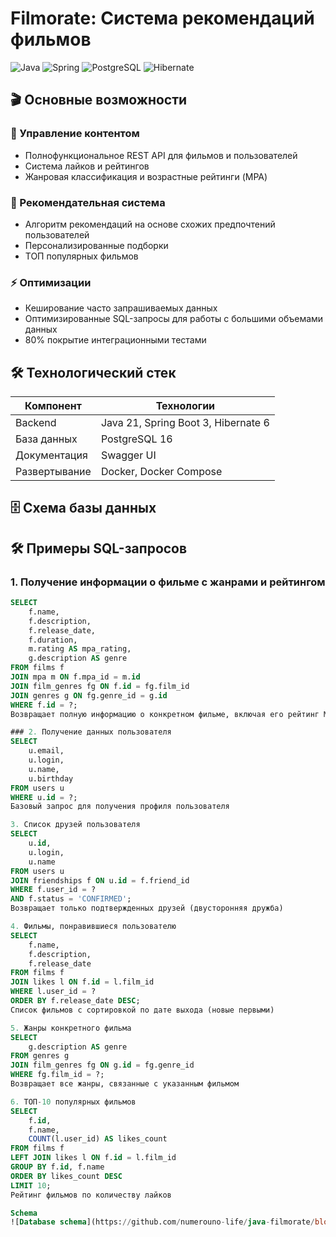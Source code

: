 # Filmorate: Система рекомендаций фильмов

![Java](https://img.shields.io/badge/Java-21-%23ED8B00?logo=openjdk)
![Spring](https://img.shields.io/badge/Spring_Boot-3.2-%236DB33F?logo=spring)
![PostgreSQL](https://img.shields.io/badge/PostgreSQL-16-%234169E1?logo=postgresql)
![Hibernate](https://img.shields.io/badge/Hibernate-6-%2359666C?logo=hibernate)

## 🎬 Основные возможности

### 🎥 Управление контентом
- Полнофункциональное REST API для фильмов и пользователей
- Система лайков и рейтингов
- Жанровая классификация и возрастные рейтинги (MPA)

### 🤖 Рекомендательная система
- Алгоритм рекомендаций на основе схожих предпочтений пользователей
- Персонализированные подборки
- ТОП популярных фильмов

### ⚡ Оптимизации
- Кеширование часто запрашиваемых данных
- Оптимизированные SQL-запросы для работы с большими объемами данных
- 80% покрытие интеграционными тестами

## 🛠 Технологический стек

| Компонент       | Технологии                          |
|-----------------|-------------------------------------|
| Backend         | Java 21, Spring Boot 3, Hibernate 6 |
| База данных     | PostgreSQL 16                       |
| Документация    | Swagger UI                          |
| Развертывание   | Docker, Docker Compose              |

## 🗄 Схема базы данных

## 🛠 Примеры SQL-запросов

### 1. Получение информации о фильме с жанрами и рейтингом
```sql
SELECT 
    f.name,
    f.description,
    f.release_date,
    f.duration,
    m.rating AS mpa_rating,
    g.description AS genre
FROM films f
JOIN mpa m ON f.mpa_id = m.id
JOIN film_genres fg ON f.id = fg.film_id
JOIN genres g ON fg.genre_id = g.id
WHERE f.id = ?;
Возвращает полную информацию о конкретном фильме, включая его рейтинг MPA и жанры

### 2. Получение данных пользователя
SELECT 
    u.email,
    u.login,
    u.name,
    u.birthday
FROM users u
WHERE u.id = ?;
Базовый запрос для получения профиля пользователя

3. Список друзей пользователя
SELECT 
    u.id,
    u.login,
    u.name
FROM users u
JOIN friendships f ON u.id = f.friend_id
WHERE f.user_id = ? 
AND f.status = 'CONFIRMED';
Возвращает только подтвержденных друзей (двусторонняя дружба)

4. Фильмы, понравившиеся пользователю
SELECT 
    f.name,
    f.description,
    f.release_date
FROM films f
JOIN likes l ON f.id = l.film_id
WHERE l.user_id = ?
ORDER BY f.release_date DESC;
Список фильмов с сортировкой по дате выхода (новые первыми)

5. Жанры конкретного фильма
SELECT 
    g.description AS genre
FROM genres g
JOIN film_genres fg ON g.id = fg.genre_id
WHERE fg.film_id = ?;
Возвращает все жанры, связанные с указанным фильмом

6. ТОП-10 популярных фильмов
SELECT 
    f.id,
    f.name,
    COUNT(l.user_id) AS likes_count
FROM films f
LEFT JOIN likes l ON f.id = l.film_id
GROUP BY f.id, f.name
ORDER BY likes_count DESC
LIMIT 10;
Рейтинг фильмов по количеству лайков

Schema
![Database schema](https://github.com/numerouno-life/java-filmorate/blob/main/ER-diagramme.png).
